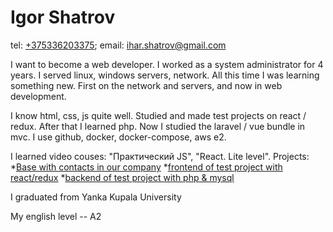 # Igor Shatrov

tel: [+375336203375](tel:+375336203375); email: [ihar.shatrov@gmail.com](mailto:ihar.shatrov@gmail.com)

I want to become a web developer. I worked as a system administrator for 4 years. I served linux, windows servers, network. All this time I was learning something new. First on the network and servers, and now in web development.

I know html, css, js quite well. Studied and made test projects on react / redux. After that I learned php. Now I studied the laravel / vue bundle in mvc. I use github, docker, docker-compose, aws e2.

I learned video couses: "Практический JS", "React. Lite level". 
Projects:
*[Base with contacts in our company](https://github.com/igor-shatrov/contacts.primemilk.by)
*[frontend of test project with react/redux](https://github.com/igor-shatrov/laptop-shop.by)
*[backend of test project with php & mysql](https://github.com/igor-shatrov/api.laptop-shop.by)

I graduated from Yanka Kupala University

My english level -- A2
